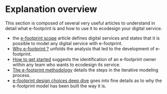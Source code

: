 # Explanation overview

This section is composed of several very useful articles to understand in detail what e-footprint is and how to use it to ecodesign your digital service.

- the [e-footprint scope](efootprint_scope.md) article defines digital services and states that it is possible to model any digital service with e-footprint.
- [Why e-footprint ?](why_efootprint.md) unfolds the analysis that led to the development of e-footprint.
- [How to get started](get_started.md) suggests the identification of an e-footprint owner within any team who wants to ecodesign its service.
- [The e-footprint methodology](methodology.md) details the steps in the iterative modeling process.
- [e-footprint design choices deep dive](design_deep_dive.md) goes into fine details as to why the e-footprint model has been built the way it is.